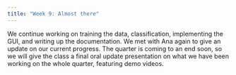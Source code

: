 ```yaml
---
title: "Week 9: Almost there"
---
```


We continue working on training the data, classification, implementing the GUI, and writing up the documentation.  We met with Ana again to give an update on our current progress.  The quarter is coming to an end soon, so we will give the class a final oral update presentation on what we have been working on the whole quarter, featuring demo videos.